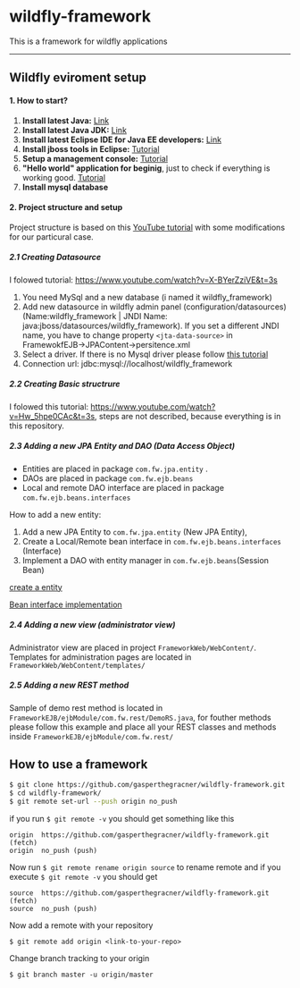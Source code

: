 # wildfly-framework
This is a framework for wildfly applications
***
## Wildfly eviroment setup
#### 1. How to start?
1. **Install latest Java:** [Link](https://java.com/en/download/)
2. **Install latest Java JDK:** [Link](http://www.oracle.com/technetwork/java/javase/downloads/index-jsp-138363.html)
3. **Install latest Eclipse IDE for Java EE developers:** [Link](https://www.eclipse.org/users/)
4. **Install jboss tools in Eclipse:** [Tutorial](http://stackoverflow.com/questions/4057328/how-do-i-install-jboss-as-wildfly-server-in-eclipse-for-java-ee)
5. **Setup a management console:** [Tutorial](https://www.jumpingbean.co.za/blogs/mark/jboss-wildfly-domain-mode-set-up-configuration)
6. **"Hello world" application for beginig**, just to check if everything is working good.  [Tutorial](http://www.thejavageek.com/2015/12/16/jax-rs-hello-world-example-with-wildfly/)
7. **Install mysql database** 

#### 2. Project structure and setup
Project structure is based on this [YouTube tutorial](https://www.youtube.com/watch?v=X-BYerZziVE&list=PL6HqVe_RgWD4SmwwcW0hRNOscUyIkBali) with some modifications for our particural case.

##### 2.1 Creating Datasource
I folowed tutorial:  https://www.youtube.com/watch?v=X-BYerZziVE&t=3s
1. You need MySql and a new database (i named it wildfly_framework)
2. Add new datasource in wildfly admin panel (configuration/datasources) (Name:wildfly_framework | JNDI Name: java:jboss/datasources/wildfly_framework). If you set a different JNDI name, you have to change property `<jta-data-source>` in  FramewokfEJB->JPAContent->persitence.xml
3. Select a driver. If there is no Mysql driver please follow [this tutorial](https://lijianzhao.wordpress.com/2016/07/02/install-mysql-jdbc-driver-on-wildfly/)
4. Connection url: jdbc:mysql://localhost/wildfly_framework

##### 2.2 Creating Basic structrure
I folowed this tutorial: https://www.youtube.com/watch?v=Hw_5hpe0CAc&t=3s, steps are not described, because everything is in this repository.

##### 2.3 Adding a new JPA Entity and DAO (Data Access Object)
*  Entities are placed in package `com.fw.jpa.entity` .
*  DAOs are placed in package `com.fw.ejb.beans`
*  Local and remote DAO interface are placed in package `com.fw.ejb.beans.interfaces`

How to add a new entity:
1. Add a new JPA Entity to `com.fw.jpa.entity` (New JPA Entity),
2. Create a Local/Remote bean interface in `com.fw.ejb.beans.interfaces` (Interface)
3. Implement a DAO with entity manager in `com.fw.ejb.beans`(Session Bean)

[create a entity](https://www.youtube.com/watch?v=5bXtAim0O2I&list=PL6HqVe_RgWD4SmwwcW0hRNOscUyIkBali&index=3)

[Bean interface implementation](https://www.youtube.com/watch?v=LibDhGFs-Mg&list=PL6HqVe_RgWD4SmwwcW0hRNOscUyIkBali&index=4)

##### 2.4 Adding a new view (administrator view)
Administrator view are placed in project `FrameworkWeb/WebContent/`. Templates for administration pages are located in `FrameworkWeb/WebContent/templates/`

##### 2.5 Adding a new REST method
Sample of demo rest method is located in `FrameworkEJB/ejbModule/com.fw.rest/DemoRS.java`, for fouther methods please follow this example and place all your REST classes and methods inside `FrameworkEJB/ejbModule/com.fw.rest/` 

## How to use a framework
```bash
$ git clone https://github.com/gasperthegracner/wildfly-framework.git
$ cd wildfly-framework/
$ git remote set-url --push origin no_push
```
if you run `$ git remote -v`  you should get something like this
```
origin	https://github.com/gasperthegracner/wildfly-framework.git (fetch)
origin	no_push (push)
```
Now run `$ git remote rename origin source` to rename remote and if you execute  `$ git remote -v` you should get
```
source	https://github.com/gasperthegracner/wildfly-framework.git (fetch)
source	no_push (push)
```
Now add a remote with your repository
```
$ git remote add origin <link-to-your-repo>
```
Change branch tracking to your origin
```
$ git branch master -u origin/master
```


